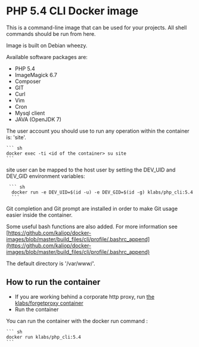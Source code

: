 # PHP 5.4 CLI Docker image

This is a command-line image that can be used for your projects. All shell commands should be run from here.

Image is built on Debian wheezy.

Available software packages are:

* PHP 5.4
* ImageMagick 6.7
* Composer
* GIT
* Curl
* Vim
* Cron
* Mysql client
* JAVA (OpenJDK 7)

The user account you should use to run any operation within the container is: 'site'.

    ``` sh
    docker exec -ti <id of the container> su site
    ```

site user can be mapped to the host user by setting the DEV_UID and DEV_GID environment variables:
 
     ``` sh
      docker run -e DEV_UID=$(id -u) -e DEV_GID=$(id -g) klabs/php_cli:5.4
      ```


Git completion and Git prompt are installed in order to make Git usage easier inside the container.

Some useful bash functions are also added. For more information see [https://github.com/kaliop/docker-images/blob/master/build_files/cli/profile/.bashrc_append](https://github.com/kaliop/docker-images/blob/master/build_files/cli/profile/.bashrc_append) 
 

The default directory is '/var/www/'.

## How to run the container

* If you are working behind a corporate http proxy, run [the klabs/forgetproxy container](https://registry.hub.docker.com/u/klabs/forgetproxy/)
* Run the container

You can run the container with the docker run command :


    ``` sh
    docker run klabs/php_cli:5.4
    ```
